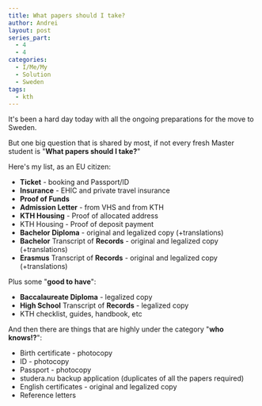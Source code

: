 ```yaml
---
title: What papers should I take?
author: Andrei
layout: post
series_part:
  - 4
  - 4
categories:
  - I/Me/My
  - Solution
  - Sweden
tags:
  - kth
---
```

It's been a hard day today with all the ongoing preparations for the move to Sweden.

But one big question that is shared by most, if not every fresh Master student is "**What papers should I take?**"

Here's my list, as an EU citizen:



*   **Ticket** - booking and Passport/ID
*   **Insurance** - EHIC and private travel insurance
*   **Proof of Funds**
*   **Admission Letter** - from VHS and from KTH
*   **KTH Housing** - Proof of allocated address
*   KTH Housing - Proof of deposit payment
*   **Bachelor Diploma** - original and legalized copy (+translations)
*   **Bachelor** Transcript of **Records** - original and legalized copy (+translations)
*   **Erasmus** Transcript of **Records** - original and legalized copy (+translations)

Plus some "**good to have**":

*   **Baccalaureate Diploma** - legalized copy
*   **High School** Transcript of **Records** - legalized copy
*   KTH checklist, guides, handbook, etc

And then there are things that are highly under the category "**who knows!?**":

*   Birth certificate - photocopy
*   ID - photocopy
*   Passport - photocopy
*   studera.nu backup application (duplicates of all the papers required)
*   English certificates - original and legalized copy
*   Reference letters